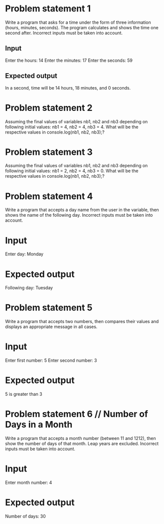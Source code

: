 # Problem statement 1
Write a program that asks for a time under the form of three information (hours, minutes, seconds). 
The program calculates and shows the time one second after. Incorrect inputs must be taken into account.

## Input
Enter the hours: 14
Enter the minutes: 17
Enter the seconds: 59

## Expected output
In a second, time will be 14 hours, 18 minutes, and 0 seconds.

# Problem statement 2
Assuming the final values of variables nb1, nb2 and nb3 depending on following initial values: nb1 = 4, nb2 = 4, nb3 = 4.
What will be the respective values in console.log(nb1, nb2, nb3);?

# Problem statement 3
Assuming the final values of variables nb1, nb2 and nb3 depending on following initial values: nb1 = 2, nb2 = 4, nb3 = 0.
What will be the respective values in console.log(nb1, nb2, nb3);?

# Problem statement 4
Write a program that accepts a day name from the user in the variable, then shows the name of the following day. Incorrect inputs must be taken into account.

# Input
Enter day: Monday

# Expected output
Following day: Tuesday

# Problem statement 5
Write a program that accepts two numbers, then compares their values and displays an appropriate message in all cases.

# Input
Enter first number: 5
Enter second number: 3

# Expected output
5 is greater than 3

# Problem statement 6 // Number of Days in a Month
Write a program that accepts a month number (between 11 and 1212), then show the number of days of that month. Leap years are excluded. Incorrect inputs must be taken into account.

# Input
Enter month number: 4

# Expected output
Number of days: 30


